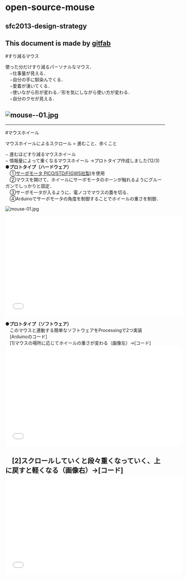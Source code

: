 # open-source-mouse
## sfc2013-design-strategy      
This document is made by [gitfab](http://gitfab.org)
---
#すり減るマウス

使った分だけすり減るパーソナルなマウス．<br>
　−仕事量が見える．<br>
　−自分の手に馴染んでくる．<br>
　−愛着が湧いてくる．<br>
　−使いながら形が変わる／形を気にしながら使い方が変わる．<br>
　−自分のクセが見える．<br>

![mouse--01.jpg](https://raw.github.com/ken0324/open-source-mouse/master/gitfab/resources/mouse--01.jpg)
---

---
#マウスホイール

マウスホイールによるスクロール = 進むこと、歩くこと

 − 進むほどすり減るマウスホイール <br>
 − 情報量によって重くなるマウスホイール →プロトタイプ作成しました(12/3)<br><strong>●プロトタイプ（ハードウェア）</strong>
　<br>
　①<a href="http://akizukidenshi.com/catalog/g/gM-01905/">サーボモータ PICO/STD/F(GWS社製)</a>を使用<br>
　②マウスを開けて、ホイールにサーボモータのホーンが触れるようにグルーガンでしっかりと固定．<br>
　③サーボモータが入るように、電ノコでマウスの蓋を切る．<br>
　④Arduinoでサーボモータの角度を制御することでホイールの重さを制御．<br>


![mouse-01.jpg](https://raw.github.com/ken0324/open-source-mouse/master/gitfab/resources/mouse-01.jpg)

<iframe width="560" height="315" src="//www.youtube.com/embed/7tKLwSLQ5I0" frameborder="0"></iframe>

<strong>●プロトタイプ（ソフトウェア）</strong>
<br>
　このマウスと連動する簡単なソフトウェアをProcessingで2つ実装<br>
　[Arduinoのコード]<br>
　[1]マウスの場所に応じてホイールの重さが変わる（画像左）→[コード]  <br><iframe width="560" height="315" src="//www.youtube.com/embed/5L26mkcaLfo" frameborder="0"></iframe> <br>

　[2]スクロールしていくと段々重くなっていく、上に戻すと軽くなる（画像右）→[コード] <br><iframe width="560" height="315" src="//www.youtube.com/embed/Cq4dI2Lq3Bo" frameborder="0"></iframe> <br>
---
